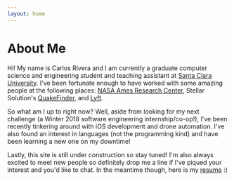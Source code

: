 ```yaml
---
layout: home
---
```

# About Me

Hi! My name is Carlos Rivera and I am currently a graduate computer science and engineering student and teaching assistant at [Santa Clara University](https://www.scu.edu/engineering/academic-programs/department-of-computer-engineering/). I've been fortunate enough to have worked with some amazing people at the following places: [NASA Ames Research Center](https://www.nasa.gov/ames), Stellar Solution's [QuakeFinder](https://www.quakefinder.com/), and [Lyft](https://www.lyft.com). 

So what am I up to right now? Well, aside from looking for my next challenge (a Winter 2018 software engineering internship/co-op!), I've been recently tinkering around with iOS development and drone automation. I've also found an interest in languages (not the programming kind) and have been learning a new one on my downtime!

Lastly, this site is still under construction so stay tuned! I'm also always excited to meet new people so definitely drop me a line if I've piqued your interest and you'd like to chat. In the meantime though, here is my [resume](https://drive.google.com/file/d/1Olwvm9Xk2vxNDhpO7tTuzG2gSpl-6dcI/view?usp=sharing) :)
